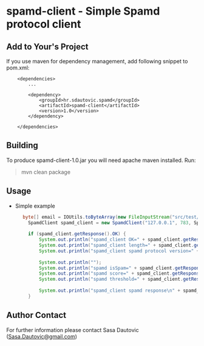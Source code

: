 spamd-client - Simple Spamd protocol client
===========================================


Add to Your's Project
---------------------

If you use maven for dependency management, add following snippet to pom.xml:

```spamd-client
	<dependencies>
		...

		<dependency>
			<groupId>hr.sdautovic.spamd</groupId>
			<artifactId>spamd-client</artifactId>
			<version>1.0</version>
		</dependency>

	</dependencies>
```

Building
--------
To produce spamd-client-1.0.jar you will need apache maven installed. Run:

> mvn clean package

Usage
-----

* Simple example

```java
	  byte[] email = IOUtils.toByteArray(new FileInputStream("src/test/java/hr/sdautovic/spamd/client/email_message.eml"));
		SpamdClient spamd_client = new SpamdClient("127.0.0.1", 783, SpamdClient.ACTION.PROCESS, email);
		
		if (spamd_client.getResponse().OK) {
			System.out.println("spamd_client OK=" + spamd_client.getResponse().OK);
			System.out.println("spamd_client length=" + spamd_client.getResponse().length());
			System.out.println("spamd_client spamd protocol version=" + spamd_client.getResponse().spamdProtocolVersion());
			
			System.out.println("");
			System.out.println("spamd isSpam=" + spamd_client.getResponse().isSpam());
			System.out.println("spamd score=" + spamd_client.getResponse().score());
			System.out.println("spamd threshold=" + spamd_client.getResponse().threshold());
			
			System.out.println("spamd_client spamd response\n" + spamd_client.getResponse().spamdResponse());
		}
```

Author Contact
--------------

For further information please contact
Sasa Dautovic (Sasa.Dautovic@gmail.com)
